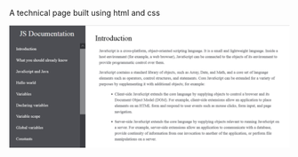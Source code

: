 A technical page built using html and css

<img src="final.png" alt="technical page" width="550" heigth="550"/>